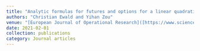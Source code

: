 ```yaml
---
title: "Analytic formulas for futures and options for a linear quadratic jump diffusion model with seasonal stochastic volatility and convenience yield: Do fish jump?"
authors: "Christian Ewald and Yihan Zou"
venue: "[European Journal of Operational Research]([https://www.sciencedirect.com/journal/european-journal-of-operational-research](https://www.sciencedirect.com/science/article/pii/S0377221721000825))"
date: 2021-02-01
collection: publications
category: Journal articles
---
```

